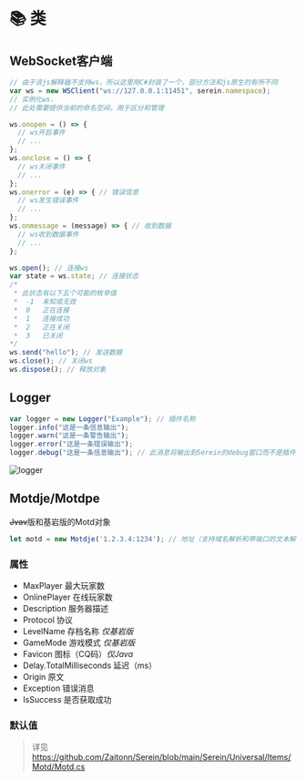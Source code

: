 
# 📚 类

## WebSocket客户端

```js
// 由于该js解释器不支持ws，所以这里用C#封装了一个，部分方法和js原生的有所不同
var ws = new WSClient("ws://127.0.0.1:11451", serein.namespace); 
// 实例化ws，
// 此处需要提供当前的命名空间，用于区分和管理

ws.onopen = () => {
  // ws开启事件
  // ...
};
ws.onclose = () => {
  // ws关闭事件
  // ...
};
ws.onerror = (e) => { // 错误信息
  // ws发生错误事件
  // ...
};
ws.onmessage = (message) => { // 收到数据
  // ws收到数据事件
  // ...
};

ws.open(); // 连接ws
var state = ws.state; // 连接状态
/*
 * 此状态有以下五个可能的枚举值
 *  -1  未知或无效
 *  0   正在连接
 *  1   连接成功
 *  2   正在关闭
 *  3   已关闭
*/
ws.send("hello"); // 发送数据
ws.close(); // 关闭ws
ws.dispose(); // 释放对象
```

## Logger

```js
var logger = new Logger("Example"); // 插件名称
logger.info("这是一条信息输出");
logger.warn("这是一条警告输出");
logger.error("这是一条错误输出");
logger.debug("这是一条信息输出"); // 此消息将输出到Serein的debug窗口而不是插件控制台
```

![logger](/img/logger.png)

## Motdje/Motdpe

~~Jvav~~版和基岩版的Motd对象

```js
let motd = new Motdje('1.2.3.4:1234'); // 地址（支持域名解析和带端口的文本解析）
```

### 属性

- MaxPlayer 最大玩家数
- OnlinePlayer 在线玩家数
- Description 服务器描述
- Protocol 协议
- LevelName 存档名称 *仅基岩版*
- GameMode 游戏模式 *仅基岩版*
- Favicon 图标（CQ码）*仅Java*
- Delay.TotalMilliseconds 延迟（ms）
- Origin 原文
- Exception 错误消息
- IsSuccess 是否获取成功

### 默认值

>详见<https://github.com/Zaitonn/Serein/blob/main/Serein/Universal/Items/Motd/Motd.cs>
